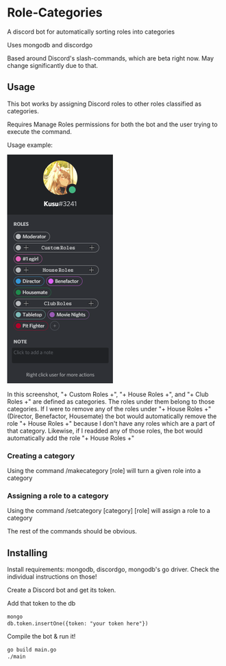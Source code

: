 # Role-Categories
A discord bot for automatically sorting roles into categories

Uses mongodb and discordgo

Based around Discord's slash-commands, which are beta right now. May change significantly due to that.

## Usage
This bot works by assigning Discord roles to other roles classified as categories.

Requires Manage Roles permissions for both the bot and the user trying to execute the command.

Usage example:

![Example Screenshot](/screenshots/ex.png?raw=true "Example Screenshot")

In this screenshot, "+ Custom Roles +", "+ House Roles +", and "+ Club Roles +" are defined as categories. The roles under them belong to those categories. If I were to remove any of the roles under "+ House Roles +" (Director, Benefactor, Housemate) the bot would automatically remove the role "+ House Roles +" because I don't have any roles which are a part of that category. Likewise, if I readded any of those roles, the bot would automatically add the role "+ House Roles +"

### Creating a category
Using the command /makecategory \[role\] will turn a given role into a category

### Assigning a role to a category
Using the command /setcategory \[category\] \[role\] will assign a role to a category

The rest of the commands should be obvious.

## Installing
Install requirements: mongodb, discordgo, mongodb's go driver. Check the individual instructions on those!

Create a Discord bot and get its token.

Add that token to the db
```
mongo
db.token.insertOne({token: "your token here"})
```

Compile the bot & run it!
```
go build main.go
./main
```
